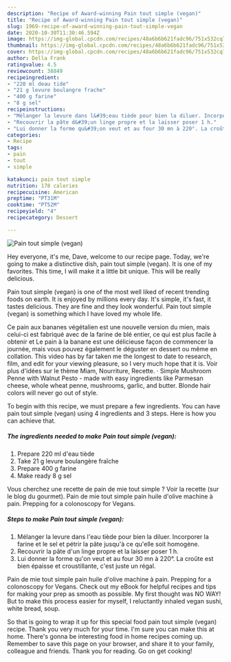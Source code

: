 ```yaml
---
description: "Recipe of Award-winning Pain tout simple (vegan)"
title: "Recipe of Award-winning Pain tout simple (vegan)"
slug: 1969-recipe-of-award-winning-pain-tout-simple-vegan
date: 2020-10-30T11:30:46.594Z
image: https://img-global.cpcdn.com/recipes/48a6b6b621fadc96/751x532cq70/pain-tout-simple-vegan-photo-principale-de-la-recette.jpg
thumbnail: https://img-global.cpcdn.com/recipes/48a6b6b621fadc96/751x532cq70/pain-tout-simple-vegan-photo-principale-de-la-recette.jpg
cover: https://img-global.cpcdn.com/recipes/48a6b6b621fadc96/751x532cq70/pain-tout-simple-vegan-photo-principale-de-la-recette.jpg
author: Della Frank
ratingvalue: 4.5
reviewcount: 38849
recipeingredient:
- "220 ml deau tide"
- "21 g levure boulangre frache"
- "400 g farine"
- "8 g sel"
recipeinstructions:
- "Mélanger la levure dans l&#39;eau tiède pour bien la diluer. Incorporer la farine et le sel et pétrir la pâte jusqu&#39;à ce qu&#39;elle soit homogène."
- "Recouvrir la pâte d&#39;un linge propre et la laisser poser 1 h."
- "Lui donner la forme qu&#39;on veut et au four 30 mn à 220°. La croûte est bien épaisse et croustillante, c&#39;est juste un régal."
categories:
- Recipe
tags:
- pain
- tout
- simple

katakunci: pain tout simple 
nutrition: 178 calories
recipecuisine: American
preptime: "PT31M"
cooktime: "PT52M"
recipeyield: "4"
recipecategory: Dessert

---
```



![Pain tout simple (vegan)](https://img-global.cpcdn.com/recipes/48a6b6b621fadc96/751x532cq70/pain-tout-simple-vegan-photo-principale-de-la-recette.jpg)

Hey everyone, it's me, Dave, welcome to our recipe page. Today, we're going to make a distinctive dish, pain tout simple (vegan). It is one of my favorites. This time, I will make it a little bit unique. This will be really delicious.

Pain tout simple (vegan) is one of the most well liked of recent trending foods on earth. It is enjoyed by millions every day. It's simple, it's fast, it tastes delicious. They are fine and they look wonderful. Pain tout simple (vegan) is something which I have loved my whole life.

Ce pain aux bananes végétalien est une nouvelle version du mien, mais celui-ci est fabriqué avec de la farine de blé entier, ce qui est plus facile à obtenir et Le pain à la banane est une délicieuse façon de commencer la journée, mais vous pouvez également le déguster en dessert ou même en collation. This video has by far taken me the longest to date to research, film, and edit for your viewing pleasure, so I very much hope that it is. Voir plus d&#39;idées sur le thème Miam, Nourriture, Recette. · Simple Mushroom Penne with Walnut Pesto - made with easy ingredients like Parmesan cheese, whole wheat penne, mushrooms, garlic, and butter. Blonde hair colors will never go out of style.


To begin with this recipe, we must prepare a few ingredients. You can have pain tout simple (vegan) using 4 ingredients and 3 steps. Here is how you can achieve that.

<!--inarticleads1-->

##### The ingredients needed to make Pain tout simple (vegan):

1. Prepare 220 ml d&#39;eau tiède
1. Take 21 g levure boulangère fraîche
1. Prepare 400 g farine
1. Make ready 8 g sel


Vous cherchez une recette de pain de mie tout simple ? Voir la recette (sur le blog du gourmet). Pain de mie tout simple pain huile d&#39;olive machine à pain. Prepping for a colonoscopy for Vegans. 

<!--inarticleads2-->

##### Steps to make Pain tout simple (vegan):

1. Mélanger la levure dans l&#39;eau tiède pour bien la diluer. Incorporer la farine et le sel et pétrir la pâte jusqu&#39;à ce qu&#39;elle soit homogène.
1. Recouvrir la pâte d&#39;un linge propre et la laisser poser 1 h.
1. Lui donner la forme qu&#39;on veut et au four 30 mn à 220°. La croûte est bien épaisse et croustillante, c&#39;est juste un régal.


Pain de mie tout simple pain huile d&#39;olive machine à pain. Prepping for a colonoscopy for Vegans. Check out my eBook for helpful recipes and tips for making your prep as smooth as possible. My first thought was NO WAY! But to make this process easier for myself, I reluctantly inhaled vegan sushi, white bread, soup. 

So that is going to wrap it up for this special food pain tout simple (vegan) recipe. Thank you very much for your time. I'm sure you can make this at home. There's gonna be interesting food in home recipes coming up. Remember to save this page on your browser, and share it to your family, colleague and friends. Thank you for reading. Go on get cooking!
